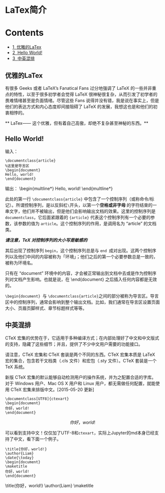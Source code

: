
# LaTex简介

<h1>Contents<span class="tocSkip"></span></h1>
<div class="toc"><ul class="toc-item"><li><span><a href="#优雅的LaTex" data-toc-modified-id="优雅的LaTex-1"><span class="toc-item-num">1&nbsp;&nbsp;</span>优雅的LaTex</a></span></li><li><span><a href="#Hello-World!" data-toc-modified-id="Hello-World!-2"><span class="toc-item-num">2&nbsp;&nbsp;</span>Hello World!</a></span></li><li><span><a href="#中英混排" data-toc-modified-id="中英混排-3"><span class="toc-item-num">3&nbsp;&nbsp;</span>中英混排</a></span></li></ul></div>

## 优雅的LaTex
有很多 Geeks 或者 LaTeX’s Fanatical Fans 过分地强调了 LaTeX 的一些并非重点的特性，以至于很多初学者会觉得 LaTeX 很神秘很复杂，从而引发了初学者的畏难情绪甚至是负面情绪。尽管这些 Fans 说得并没有错，我是说在事实上，但是他们的表达方式和内心态度却间接阻碍了 LaTeX 的发展，我想这也是和他们的初衷相悖的。

** LaTex—— 这个优雅，但有着自己高傲，却绝不复杂甚至神秘的东西。**

## Hello World!

输入：
```
\documentclass{article}
%这里是导言区
\begin{document}
Hello, world!
\end{document}
```

输出：
\begin{multline*}
Hello, world!
\end{multline*}

此处的第一行 `\documentclass{article}` 中包含了一个控制序列（或称命令/标记）。所谓控制序列，是以反斜杠`\`开头，以第一个**空格或非字母** 的字符结束的一串文字，他们并不被输出，但是他们会影响输出文档的效果。这里的控制序列是 `documentclass`，它后面紧跟着的 `{article}` 代表这个控制序列有一个必要的参数，该参数的值为 `article`。这个控制序列的作用，是调用名为 “article” 的文档类。

***请注意，TeX 对控制序列的大小写是敏感的***

其后出现了控制序列 `begin`，这个控制序列总是与 `end `成对出现。这两个控制序列以及他们中间的内容被称为「环境」；他们之后的第一个必要参数总是一致的，被称为环境名。

只有在 “document” 环境中的内容，才会被正常输出到文档中去或是作为控制序列对文档产生影响。也就是说，在 \end{document} 之后插入任何内容都是无效的。

`\begin{document} `与 `\documentclass{article}`之间的部分被称为导言区。导言区中的控制序列，通常会影响到整个输出文档。比如，我们通常在导言区设置页面大小、页眉页脚样式、章节标题样式等等。

## 中英混排

CTeX 宏集的优势在于，它适用于多种编译方式；在内部处理好了中文和中文版式的支持，隐藏了这些细节；并且，提供了不少中文用户需要的功能接口。

请注意，CTeX 宏集和 CTeX 套装是两个不同的东西。CTeX 宏集本质是 LaTeX 宏的集合，包含若干文档类（.cls 文件）和宏包（.sty 文件）。CTeX 套装是一个 TeX 系统。

新版 CTeX 宏集的默认能够自动检测用户的操作系统，并为之配置合适的字库。对于 Windows 用户、Mac OS X 用户和 Linux 用户，都无需做任何配置，就能使用 CTeX 宏集来排版中文。[2015-05-20 更新]

```
\documentclass[UTF8]{ctexart}
\begin{document}
你好，world!
\end{document}
```

$$
你好，world!
$$

可以看到支持中文！仅仅加了UTF-8和`ctexart`，实际上Jupyter的md本身已经支持了中文，看下面一个例子。

```
\title{你好，world!}
\author{Liam}
\date{\today}
\begin{document}
\maketitle
你好，world!
\end{document}
```

\title{你好，world!}
\author{Liam}
\maketitle
